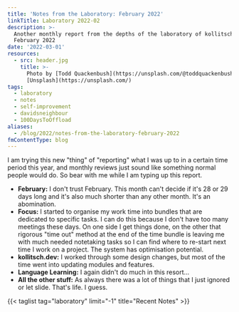 ```yaml
---
title: 'Notes from the Laboratory: February 2022'
linkTitle: Laboratory 2022-02
description: >-
  Another monthly report from the depths of the laboratory of kollitsch.den -
  February 2022
date: '2022-03-01'
resources:
  - src: header.jpg
    title: >-
      Photo by [Todd Quackenbush](https://unsplash.com/@toddquackenbush) via
      [Unsplash](https://unsplash.com/)
tags:
  - laboratory
  - notes
  - self-improvement
  - davidsneighbour
  - 100DaysToOffload
aliases:
  - /blog/2022/notes-from-the-laboratory-february-2022
fmContentType: blog
---
```


I am trying this new "thing" of "reporting" what I was up to in a certain time period this year, and monthly reviews just sound like something normal people would do. So bear with me while I am typing up this report.

- **February:** I don't trust February. This month can't decide if it's 28 or 29 days long and it's also much shorter than any other month. It's an abomination.
- **Focus:** I started to organise my work time into bundles that are dedicated to specific tasks. I can do this because I don't have too many meetings these days. On one side I get things done, on the other that rigorous "time out" method at the end of the time bundle is leaving me with much needed notetaking tasks so I can find where to re-start next time I work on a project. The system has optimisation potential.
- **kollitsch.dev:** I worked through some design changes, but most of the time went into updating modules and features.
- **Language Learning:** I again didn't do much in this resort…
- **All the other stuff:** As always there was a lot of things that I just ignored or let slide. That's life. I guess.

{{< taglist tag="laboratory" limit="-1" title="Recent Notes" >}}
